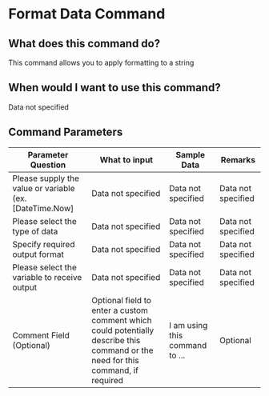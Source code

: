 <!--TITLE: Format Data Command -->
<!-- SUBTITLE: a command in the Data Commands group -->
# Format Data Command


## What does this command do?
This command allows you to apply formatting to a string


## When would I want to use this command?
Data not specified


## Command Parameters
| Parameter Question   	| What to input  	|  Sample Data 	| Remarks  	|
| ---                    | ---               | ---           | ---       |
|Please supply the value or variable (ex. [DateTime.Now]|Data not specified|Data not specified|Data not specified|
|Please select the type of data|Data not specified|Data not specified|Data not specified|
|Specify required output format|Data not specified|Data not specified|Data not specified|
|Please select the variable to receive output|Data not specified|Data not specified|Data not specified|
|Comment Field (Optional)|Optional field to enter a custom comment which could potentially describe this command or the need for this command, if required|I am using this command to ...|Optional|


